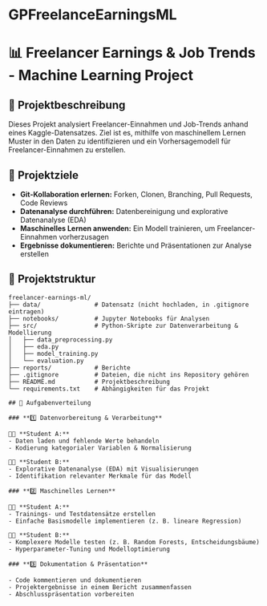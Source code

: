 # GPFreelanceEarningsML

# 📊 Freelancer Earnings & Job Trends - Machine Learning Project

## 📝 Projektbeschreibung

Dieses Projekt analysiert Freelancer-Einnahmen und Job-Trends anhand eines Kaggle-Datensatzes. Ziel ist es, mithilfe von maschinellem Lernen Muster in den Daten zu identifizieren und ein Vorhersagemodell für Freelancer-Einnahmen zu erstellen.

## 🎯 Projektziele

- **Git-Kollaboration erlernen:** Forken, Clonen, Branching, Pull Requests, Code Reviews
- **Datenanalyse durchführen:** Datenbereinigung und explorative Datenanalyse (EDA)
- **Maschinelles Lernen anwenden:** Ein Modell trainieren, um Freelancer-Einnahmen vorherzusagen
- **Ergebnisse dokumentieren:** Berichte und Präsentationen zur Analyse erstellen

## 📂 Projektstruktur

```plaintext
freelancer-earnings-ml/
├── data/               # Datensatz (nicht hochladen, in .gitignore eintragen)
├── notebooks/          # Jupyter Notebooks für Analysen
├── src/                # Python-Skripte zur Datenverarbeitung & Modellierung
│   ├── data_preprocessing.py
│   ├── eda.py
│   ├── model_training.py
│   └── evaluation.py
├── reports/            # Berichte
├── .gitignore          # Dateien, die nicht ins Repository gehören
├── README.md           # Projektbeschreibung
└── requirements.txt    # Abhängigkeiten für das Projekt

## 📌 Aufgabenverteilung

### **1️⃣ Datenvorbereitung & Verarbeitung**

👨‍💻 **Student A:**
- Daten laden und fehlende Werte behandeln
- Kodierung kategorialer Variablen & Normalisierung

👩‍💻 **Student B:**
- Explorative Datenanalyse (EDA) mit Visualisierungen
- Identifikation relevanter Merkmale für das Modell

### **2️⃣ Maschinelles Lernen**

👨‍💻 **Student A:**
- Trainings- und Testdatensätze erstellen
- Einfache Basismodelle implementieren (z. B. lineare Regression)

👩‍💻 **Student B:**
- Komplexere Modelle testen (z. B. Random Forests, Entscheidungsbäume)
- Hyperparameter-Tuning und Modelloptimierung

### **3️⃣ Dokumentation & Präsentation**

- Code kommentieren und dokumentieren
- Projektergebnisse in einem Bericht zusammenfassen
- Abschlusspräsentation vorbereiten
